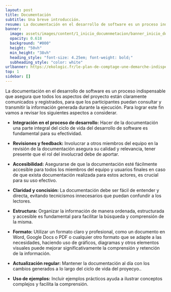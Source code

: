 ```yaml
---
layout: post
title: Documentación
subtitle: Una breve introducción.
resume: La documentación en el desarrollo de software es un proceso indispensable que asegura que todos los aspectos del proyecto están claramente comunicados y registrados, para que los participantes puedan consultar y transmitir la información generada durante la ejecución. Para lograr este fin vamos a revisar los siguientes aspectos a considerar.
banner:
  image: assets/images/content/1_inicio_documnmetacion/banner_inicio_documentacion.jpg
  opacity: 0.618
  background: "#000"
  height: "50vh"
  min_height: "38vh"
  heading_style: "font-size: 4.25em; font-weight: bold;"
  subheading_style: "color: white"
urlbanner: https://ekologic.fr/le-plan-de-comptage-une-demarche-indispensable-pour-optimiser-la-performance-energetique/
top: 1
sidebar: []
---
```


La documentación en el desarrollo de software es un proceso indispensable que asegura que todos los aspectos del proyecto están claramente comunicados y registrados, para que los participantes puedan consultar y transmitir la información generada durante la ejecución. Para lograr este fin vamos a revisar los siguientes aspectos a considerar.


- **Integración en el proceso de desarrollo:** Hacer de la documentación una parte integral del ciclo de vida del desarrollo de software es fundamental para su efectividad.

- **Revisiones y feedback:** Involucrar a otros miembros del equipo en la revisión de la documentación asegura su calidad y relevancia, tener presente que el rol del involucrad debe de aportar.

- **Accesibilidad:** Asegurarse de que la documentación esté fácilmente accesible para todos los miembros del equipo y usuarios finales en caso de que exista documentación realizada para estos actores, es crucial para su uso efectivo.

- **Claridad y concisión:** La documentación debe ser fácil de entender y directa, evitando tecnicismos innecesarios que puedan confundir a los lectores.

- **Estructura:** Organizar la información de manera ordenada, estructurada y accesible es fundamental para facilitar la búsqueda y comprensión de la misma.

- **Formato:** Utilizar un formato claro y profesional, como un documento en Word, Google Docs o PDF o cualquier otro formato que se adapte a las necesidades, haciendo uso de gráficos, diagramas y otros elementos visuales puede mejorar significativamente la comprensión y retención de la información.

- **Actualización regular:** Mantener la documentación al día con los cambios generados a lo largo del ciclo de vida del proyecyo..

- **Uso de ejemplos:** Incluir ejemplos prácticos ayuda a ilustrar conceptos complejos y facilita la comprensión.

